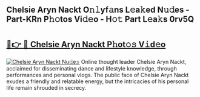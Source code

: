 ## Chelsie Aryn Nackt O𝚗𝚕yf𝚊ns L𝚎a𝚔ed N𝚞𝚍es - Part-KRn P𝚑𝚘tos Vi𝚍𝚎o - H𝚘𝚝 Part L𝚎a𝚔s 0rv5Q

# <h2><a href="http://kfe14v.oniu.top/?m=Chelsie+Aryn+Nackt">🔗👉 🔴 Chelsie Aryn Nackt P𝚑ot𝚘𝚜 V𝚒d𝚎o</a></h2>

[![Chelsie Aryn Nackt Nu𝚍e𝚜](https://i.imgur.com/0qMVB7G.gif)](http://kfe14v.oniu.top/?m=Chelsie+Aryn+Nackt)
Online thought leader Chelsie Aryn Nackt, acclaimed for disseminating dance and lifestyle knowledge, through performances and personal vlogs. The public face of Chelsie Aryn Nackt exudes a friendly and relatable energy, but the intricacies of his personal life remain shrouded in secrecy.  

